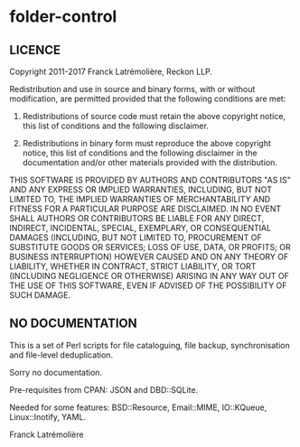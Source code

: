 folder-control
==============

LICENCE
-------

Copyright 2011-2017 Franck Latrémolière, Reckon LLP.

Redistribution and use in source and binary forms, with or without
modification, are permitted provided that the following conditions are met:

1. Redistributions of source code must retain the above copyright notice,
this list of conditions and the following disclaimer.

2. Redistributions in binary form must reproduce the above copyright notice,
this list of conditions and the following disclaimer in the documentation
and/or other materials provided with the distribution.

THIS SOFTWARE IS PROVIDED BY AUTHORS AND CONTRIBUTORS "AS IS" AND ANY
EXPRESS OR IMPLIED WARRANTIES, INCLUDING, BUT NOT LIMITED TO, THE IMPLIED
WARRANTIES OF MERCHANTABILITY AND FITNESS FOR A PARTICULAR PURPOSE ARE
DISCLAIMED. IN NO EVENT SHALL AUTHORS OR CONTRIBUTORS BE LIABLE FOR ANY
DIRECT, INDIRECT, INCIDENTAL, SPECIAL, EXEMPLARY, OR CONSEQUENTIAL DAMAGES
(INCLUDING, BUT NOT LIMITED TO, PROCUREMENT OF SUBSTITUTE GOODS OR SERVICES;
LOSS OF USE, DATA, OR PROFITS; OR BUSINESS INTERRUPTION) HOWEVER CAUSED AND
ON ANY THEORY OF LIABILITY, WHETHER IN CONTRACT, STRICT LIABILITY, OR TORT
(INCLUDING NEGLIGENCE OR OTHERWISE) ARISING IN ANY WAY OUT OF THE USE OF
THIS SOFTWARE, EVEN IF ADVISED OF THE POSSIBILITY OF SUCH DAMAGE.

NO DOCUMENTATION
----------------

This is a set of Perl scripts for file cataloguing, file backup,
synchronisation and file-level deduplication.

Sorry no documentation.

Pre-requisites from CPAN: JSON and DBD::SQLite.

Needed for some features: BSD::Resource, Email::MIME, IO::KQueue, Linux::Inotify, YAML.

Franck Latrémolière
